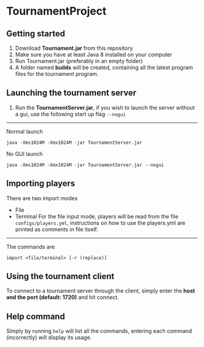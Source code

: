 # TournamentProject

## Getting started
1. Download **Tournament.jar** from this repository
2. Make sure you have at least Java 8 installed on your computer
3. Run Tournament.jar (preferably in an empty folder)
4. A folder named **builds** will be created, containing all the latest program files for the tournament program.

## Launching the tournament server
1. Run the **TournamentServer.jar**, if you wish to launch the server without a gui, use the following start up flag `--nogui`
***
Normal launch
```
java -Xms1024M -Xmx1024M -jar TournamentServer.jar
```
No GUI launch
```
java -Xms1024M -Xmx1024M -jar TournamentServer.jar --nogui
```

## Importing players
There are two import modes
- File
- Terminal
For the file input mode, players will be read from the file `configs/players.yml`, instructions on how to use the players.yml are printed as comments in file itself.
***
The commands are
```
import <file/terminal> [-r (replace)]
```

## Using the tournament client
To connect to a tournament server through the client, simply enter the **host and the port (default: 1720)** and hit connect.

## Help command
Simply by running `help` will list all the commands, entering each command (incorrectly) will display its usage.
